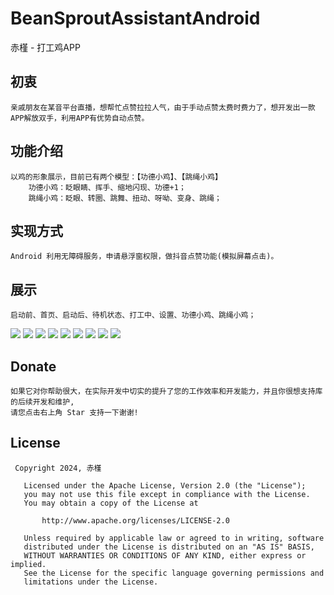 # BeanSproutAssistantAndroid
赤槿 - 打工鸡APP

## 初衷
    亲戚朋友在某音平台直播，想帮忙点赞拉拉人气，由于手动点赞太费时费力了，想开发出一款APP解放双手，利用APP有优势自动点赞。

## 功能介绍
    以鸡的形象展示，目前已有两个模型：【功德小鸡】、【跳绳小鸡】
        功德小鸡：眨眼睛、挥手、缩地闪现、功德+1；
        跳绳小鸡：眨眼、转圈、跳舞、扭动、呀呦、变身、跳绳；

## 实现方式
    Android 利用无障碍服务，申请悬浮窗权限，做抖音点赞功能(模拟屏幕点击)。

## 展示
    启动前、首页、启动后、待机状态、打工中、设置、功德小鸡、跳绳小鸡；

![](image/启动前.jpg)
![](image/首页.jpg)
![](image/启动后.jpg)
![](image/待机状态.jpg)
![](image/打工中.jpg)
![](image/设置.jpg)
![](image/功德小鸡.jpg)
![](image/跳绳小鸡.jpg)
![](image/跳绳.jpg)

## Donate
    如果它对你帮助很大，在实际开发中切实的提升了您的工作效率和开发能力，并且你很想支持库的后续开发和维护,
    请您点击右上角 Star 支持一下谢谢!

## License
``` 
 Copyright 2024, 赤槿       
  
   Licensed under the Apache License, Version 2.0 (the "License");
   you may not use this file except in compliance with the License.
   You may obtain a copy of the License at 
 
       http://www.apache.org/licenses/LICENSE-2.0 

   Unless required by applicable law or agreed to in writing, software
   distributed under the License is distributed on an "AS IS" BASIS,
   WITHOUT WARRANTIES OR CONDITIONS OF ANY KIND, either express or implied.
   See the License for the specific language governing permissions and
   limitations under the License.
```